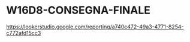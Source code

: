 # W16D8-CONSEGNA-FINALE

https://lookerstudio.google.com/reporting/a740c472-49a3-4771-8254-c772afd15cc3
